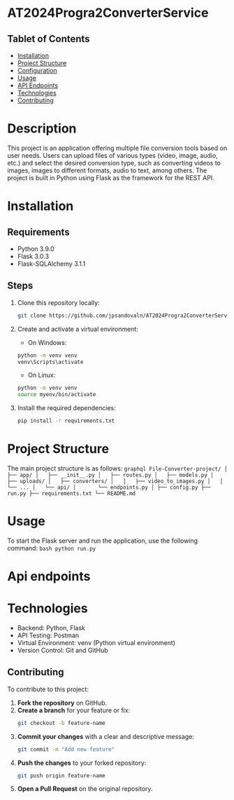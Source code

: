 # AT2024Progra2ConverterService

## Tablet of Contents
- [Installation](#installation)
- [Project Structure](#project-structure)
- [Configuration](#configuration)
- [Usage](#usage)
- [API Endpoints](#api-endpoints)
- [Technologies](#technologies)
- [Contributing](#contributing)

# Description

This project is an application offering multiple file conversion tools based on user needs. Users can upload files of various types (video, image, audio, etc.) and select the desired conversion type, such as converting videos to images, images to different formats, audio to text, among others. The project is built in Python using Flask as the framework for the REST API.

# Installation

## Requirements
- Python 3.9.0
- Flask 3.0.3
- Flask-SQLAlchemy 3.1.1

## Steps
1. Clone this repository locally:
   ```bash
   git clone https://github.com/jpsandovaln/AT2024Progra2ConverterService.git
   ```

2. Create and activate a virtual environment:
    * On Windows:
    ```bash
    python -m venv venv
    venv\Scripts\activate
    ```
   * On Linux:
    ```bash
    python -m venv venv
    source myenv/bin/activate
    ```

3. Install the required dependencies:
    ```bash
    pip install -r requirements.txt
    ```

# Project Structure
The main project structure is as follows:
    ```graphql
    File-Converter-project/
    │
    ├── app/
    │   ├── __init__.py
    │   ├── routes.py
    │   ├── models.py
    │   ├── uploads/
    │   ├── converters/
    │   │   ├── video_to_images.py
    │   │   └── ...
    │   └── api/
    │       └── endpoints.py
    │
    ├── config.py
    ├── run.py
    ├── requirements.txt
    └── README.md
    ```

# Usage
To start the Flask server and run the application, use the following command:
    ```bash
    python run.py
    ```

# Api endpoints

# Technologies
- Backend: Python, Flask
- API Testing: Postman
- Virtual Environment: venv (Python virtual environment)
- Version Control: Git and GitHub

## Contributing

To contribute to this project:

1. **Fork the repository** on GitHub.
2. **Create a branch** for your feature or fix:
    ```bash
    git checkout -b feature-name
    ```
3. **Commit your changes** with a clear and descriptive message:
    ```bash
    git commit -m "Add new feature"
    ```
4. **Push the changes** to your forked repository:
    ```bash
    git push origin feature-name
    ```
5. **Open a Pull Request** on the original repository.